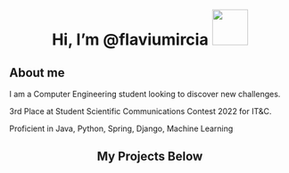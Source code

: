 # <h1 align="center"> Hi, I’m @flaviumircia <img src="https://user-images.githubusercontent.com/74871618/168467715-d959f504-7255-444b-a177-0a0b704ec455.gif" width="64">
></h1>
## About me
  I am a Computer Engineering student looking to discover new challenges.
  
   3rd Place at Student Scientific Communications Contest 2022 for IT&C.
  
   Proficient in Java, Python, Spring, Django, Machine Learning
    </br>
  <h2 align="center">My Projects Below</h2>
  
<!---
flaviumircia/flaviumircia is a ✨ special ✨ repository because its `README.md` (this file) appears on your GitHub profile.
You can click the Preview link to take a look at your changes.
--->
